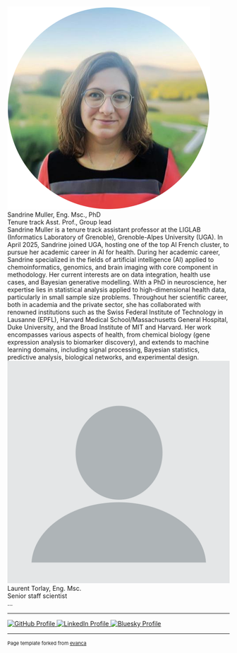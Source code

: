 <!-- <style>
.profile-section {
  margin-bottom: 2em;
  padding-bottom: 2em;
  border-bottom: 1px solid #ccc; /* thin grey separator */
}
.section-title {
  font-size: 1.2em;
  font-weight: bold;
  margin-bottom: 1em;
  text-align: left;
  color: #333;
}
.profile-grid {
  display: flex;
  flex-wrap: wrap;
  gap: 2em;
}
.profile-card {
  text-align: center;
  width: 150px;
  cursor: pointer;
  margin-bottom: 0; /* no extra space, handled by grid */
  border: 1px solid transparent;
  padding-bottom: 0.5em;
  transition: border-color 0.3s;
  background: #fff;
}
.profile-card:hover {
  border-color: #420459;
}
.profile-img {
  width: 120px;
  height: 120px;
  object-fit: cover;
  border-radius: 50%;
  border: 3px solid #ccc;
  transition: border-color 0.3s;
}
.profile-img:hover {
  border-color: #420459;
}
.profile-name {
  margin-top: 0.5em;
  font-weight: bold;
  font-size: 1.1em;
}
.profile-subheader {
  font-weight: normal;
  font-size: 0.9em;
  color: #555;
  margin-top: 0.2em;
}
.profile-bio {
  display: none; 
  margin-top: 0.8em;
  font-size: 0.9em;
  color: #333;
  border-top: 1px solid #ddd;
  padding-top: 0.5em;
  text-align: left;
}
.profile-card.active .profile-bio {
  display: block;
}
</style> -->

<div class="profile-grid">
  <div class="profile-card" onclick="this.classList.toggle('active')">
    <img class="profile-img" src="/images/sandrine_portrait.png" alt="Sandrine Muller">
    <div class="profile-name">Sandrine Muller, Eng. Msc., PhD</div>
    <div class="profile-subheader">Tenure track Asst. Prof., Group lead</div>
    <div class="profile-bio">Sandrine Muller is a tenure track assistant professor at the LIGLAB (Informatics Laboratory of Grenoble), Grenoble-Alpes University (UGA). In April 2025, Sandrine joined UGA, hosting one of the top AI French cluster, to pursue her academic career in AI for health. During her academic career, Sandrine specialized in the fields of artificial intelligence (AI) applied to chemoinformatics, genomics, and brain imaging with core component in methodology. Her current interests are on data integration, health use cases, and Bayesian generative modelling. 
    With a PhD in neuroscience, her expertise lies in statistical analysis applied to high-dimensional health data, particularly in small sample size problems.
    Throughout her scientific career, both in academia and the private sector, she has collaborated with renowned institutions such as the Swiss Federal Institute of Technology in Lausanne (EPFL), Harvard Medical School/Massachusetts General Hospital, Duke University, and the Broad Institute of MIT and Harvard.
    Her work encompasses various aspects of health, from chemical biology (gene expression analysis to biomarker discovery), and extends to machine learning domains, including signal processing, Bayesian statistics, predictive analysis, biological networks, and experimental design.</div>
  </div>

  <div class="profile-card" onclick="this.classList.toggle('active')">
    <img class="profile-img" src="/images/blank-profile.png" alt="Laurent Torlay">
    <div class="profile-name">Laurent Torlay,  Eng. Msc.</div>
    <div class="profile-subheader">Senior staff scientist</div>
    <div class="profile-bio">...</div>
  </div>
  <!-- Add more profiles as needed -->
</div>

---


<p>
  <a href="https://github.com/sandrine-muller-research/" target="_blank" title="GitHub">
    <img src="https://img.shields.io/badge/-GitHub-black?style=flat&logo=github&logoColor=white" alt="GitHub Profile">
  </a>
  <a href="https://www.linkedin.com/in/sandrine-muller-phd-ba459725/" target="_blank" title="LinkedIn">
    <img src="https://img.shields.io/badge/-LinkedIn-blue?style=flat&logo=linkedin&logoColor=white" alt="LinkedIn Profile">
  </a>
  <a href="https://bsky.app/profile/sandrine-muller.bsky.social" target="_blank" title="Bluesky">
    <img src="https://img.shields.io/badge/-Bluesky-00A1E4?style=flat&logo=bluesky&logoColor=white" alt="Bluesky Profile">
  </a>
</p>

---
<p style="font-size:11px">Page template forked from <a href="https://github.com/evanca/quick-portfolio">evanca</a></p>
<!-- Remove above link if you don't want to attibute -->
